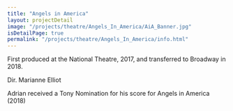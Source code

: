 ```yaml
---
title: "Angels in America"
layout: projectDetail
image: "/projects/theatre/Angels_In_America/AiA_Banner.jpg"
isDetailPage: true
permalink: "/projects/theatre/Angels_In_America/info.html"
---
```

First produced at the National Theatre, 2017, and transferred to Broadway in 2018.
<p>Dir. Marianne Elliot</p>

<p>Adrian received a Tony Nomination for his score for Angels in America (2018)</p>
